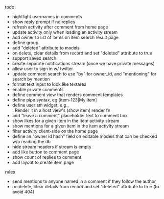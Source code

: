 todo
- hightlight usernames in comments
- show reply prompt if no replies
- refresh activity after comment from home page
- update activity only when loading an activity stream
- add owner to list of items on item search result page
- define group
- add "deleted" attribute to models
- on delete, clear details from record and set "deleted" attribute to true
- support saved search
- create separate notifications stream (once we have private messages)
- allow user to sign in w/ twitter
- update comment search to use "by" for owner_id, and "mentioning" for search by mention
- format text input to look like textarea
- enable private comments
- define comment view that renders comment templates
- define pipe syntax, eg [item-123|My item]
- define user sm widget, e.g., <div class="user-sm" data-user-id="1">. Render it in a host view's (show item) render fn
- add "leave a comment" placeholder text to comment box
- show likes for a given item in the item activity stream
- show mentions for a given item in the item activity stream
- filter activity client-side on the home page
- define an "owner id hash" field on editable models that can be checked w/o reading the db
- hide stream headers if stream is empty
- add like button to comment page
- show count of replies to comment
- add layout to create item page

rules
- send mentions to anyone named in a comment if they follow the author
- on delete, clear details from record and set "deleted" attribute to true (to avoid 404)

